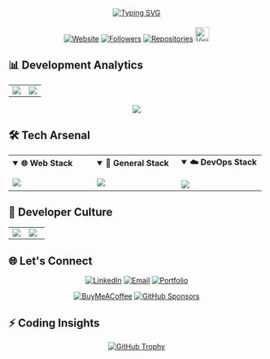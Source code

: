 <!-- Gradient Header with Animation -->
<div align="center" >
<a href="https://git.io/typing-svg"><img src="https://readme-typing-svg.demolab.com?font=Fira+Code&duration=4000&pause=1000&color=00FF00&center=true&vCenter=true&random=true&width=750&lines=Welcome+to+my+Digital+Playground!%2B%E2%9C%A8;%F0%9F%9A%80+Junior+Full-Stack+Dev+%26+AI+Enthusiast;%F0%9F%92%BB+Open-Source+Contributor+%26+Tech+Polymath;%F0%9F%8C%8C+Building+Tomorrow's+Solutions+Today" alt="Typing SVG" /></a>
</div>
<!-- Dynamic Stats Grid -->
<div align="center" style="margin:20px 0">
  
  [![Website](https://img.shields.io/badge/Website-OFFLINE-red?style=for-the-badge&logo=vercel&logoColor=white)](https://beyondlimits.online)
  [![Followers](https://img.shields.io/github/followers/I-am-Programming-the-World?style=for-the-badge&logo=github&logoColor=white&labelColor=000000)](https://github.com/I-am-Programming-the-World?tab=followers)
[![Repositories](https://img.shields.io/badge/Repositories-10-blue?style=for-the-badge&logo=github&logoColor=white)](https://github.com/I-am-Programming-the-World?tab=repositories)
  <a href="https://github.com/I-am-Programming-the-World">
    <img src="https://visitor-badge.laobi.icu/badge?page_id=I-am-Programming-the-World.I-am-Programming-the-World&style=for-the-badge&logo=github&logoColor=white" style="height:28px;" alt="Visitors" />
  </a>
</div>

<!-- GitHub Stats and Language Stats Side by Side -->
## 📊 **Development Analytics**
<div align="center">
  <table>
    <tr>
      <td width="50%">
        <img src="https://github-readme-stats.vercel.app/api?username=I-am-Programming-the-World&show_icons=true&theme=merko&hide_border=true&count_private=true&include_all_commits=true&line_height=24"/>
      </td>
      <td width="50%">
        <img src="https://github-readme-stats.vercel.app/api/top-langs/?username=I-am-Programming-the-World&layout=compact&theme=merko&hide_border=true&langs_count=8"/>
      </td>
    </tr>
  </table>
  <img src="https://github-readme-activity-graph.vercel.app/graph?username=I-am-Programming-the-World&theme=react-dark&hide_border=true&area=true&custom_title=Code%20Activity%20Map"/>
</div>

<!-- Tech Stack Cards -->
## 🛠️ **Tech Arsenal**
<div align="center">
  <table>
    <tr>
      <td width="33%">
        <details open>
          <summary><b>🌐 Web Stack</b></summary>
          <br/>
          <img src="https://skillicons.dev/icons?i=html,css,js,tailwind,bootstrap,ts,react,nextjs,nodejs,php,ruby,firebase&theme=dark"/>
        </details>
      </td>
      <td width="33%">
        <details open>
          <summary><b>📱 General Stack</b></summary>
          <br/>
          <img src="https://skillicons.dev/icons?i=c,java,wordpress,dart,flutter,python,kali,scikitlearn,tensorflow,opencv&theme=dark"/>
        </details>
      </td>
      <td width="33%">
        <details open>
          <summary><b>☁️ DevOps Stack</b></summary>
          <br/>
          <img src="https://skillicons.dev/icons?i=docker,kubernetes,nginx,linux,git,github,githubactions,cloudflare&theme=dark"/>
        </details>
      </td>
    </tr>
  </table>
</div>

<!-- Fun Section Columns -->
## 🎉 **Developer Culture**
<div align="center">
  <table>
    <tr>
      <td width="45%">
        <img src="https://readme-jokes.vercel.app/api?theme=merko&hideBorder=true&qColor=%2300FF00&aColor=%2300BFFF"/>
      </td>
      <td width="55%">
        <img src="https://quotes-github-readme.vercel.app/api?type=horizontal&theme=dark"/>
      </td>
    </tr>
  </table>
</div>

<!-- Contact & Support -->
## 🌐 **Let's Connect**
<div align="center">
  
  [![LinkedIn](https://img.shields.io/badge/-LinkedIn-0077B5?style=for-the-badge&logo=linkedin&logoColor=white)](https://linkedin.com/in/z-karimi)
  [![Email](https://img.shields.io/badge/-Email-D14836?style=for-the-badge&logo=gmail&logoColor=white)](mailto:zaniar.karimi@uok.ac.ir)
  [![Portfolio](https://img.shields.io/badge/-Portfolio-FF4088?style=for-the-badge&logo=hugo&logoColor=white)](https://beyondlimits.online)
  
  [![BuyMeACoffee](https://img.shields.io/badge/-Buy%20Me%20a%20Coffee-FFDD00?style=for-the-badge&logo=buymeacoffee&logoColor=black)](https://buymeacoffee.com/zaniarkarimi)
  [![GitHub Sponsors](https://img.shields.io/badge/-Sponsor%20Me-EA4AAA?style=for-the-badge&logo=githubsponsors&logoColor=white)](https://github.com/sponsors/I-am-Programming-the-World)
</div>

<!-- Additional Features -->
## ⚡ **Coding Insights**
<div align="center">
  
  [![GitHub Trophy](https://github-profile-trophy.vercel.app/?username=I-am-Programming-the-World&theme=onedark&margin-w=15&no-bg=true)](https://github.com/ryo-ma/github-profile-trophy)
</div>
